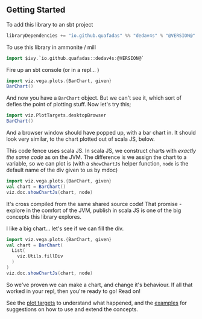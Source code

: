 ## Getting Started
To add this library to an sbt project
```scala
libraryDependencies += "io.github.quafadas" %% "dedav4s" % "@VERSION@"
```
To use this library in ammonite / mill
```scala
import $ivy.`io.github.quafadas::dedav4s:@VERSION@`
```

Fire up an sbt console (or in a repl... )

```scala mdoc
import viz.vega.plots.{BarChart, given}
BarChart()
```

And now you have a `BarChart` object. But we can't see it, which sort of defies the point of plotting stuff. Now let's try this;
```scala
import viz.PlotTargets.desktopBrowser
BarChart()
```
And a browser window should have popped up, with a bar chart in. It should look very similar, to the chart plotted out of scala JS, below.

This code fence uses scala JS. In scala JS, we construct charts with _exactly the same code_ as on the JVM. The difference is we assign the chart to a variable, so we can plot is (with a `showChartJs` helper function, `node` is the default name of the div given to us by mdoc)

```scala mdoc:js
import viz.vega.plots.{BarChart, given}
val chart = BarChart()
viz.doc.showChartJs(chart, node)
```

It's cross compiled from the same shared source code! That promise - explore in the comfort of the JVM, publish in scala JS is one of the big concepts this library explores. 

I like a big chart... let's see if we can fill the div.

```scala mdoc:js
import viz.vega.plots.{BarChart, given}
val chart = BarChart(
  List(
    viz.Utils.fillDiv
  )
)
viz.doc.showChartJs(chart, node)
```
So we've proven we can make a chart, and change it's behaviour. If all that worked in your repl, then you're ready to go! Read on! 

See the [plot targets](../explanation/plotTargets.md) to understand what happened, and the [examples](../working_chart/workflow.md) for suggestions on how to use and extend the concepts.
